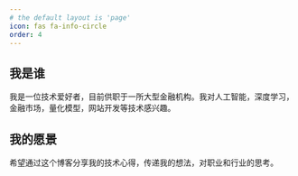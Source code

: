 ```yaml
---
# the default layout is 'page'
icon: fas fa-info-circle
order: 4
---
```



## 我是谁
我是一位技术爱好者，目前供职于一所大型金融机构。我对人工智能，深度学习，金融市场，量化模型，网站开发等技术感兴趣。

## 我的愿景
希望通过这个博客分享我的技术心得，传递我的想法，对职业和行业的思考。